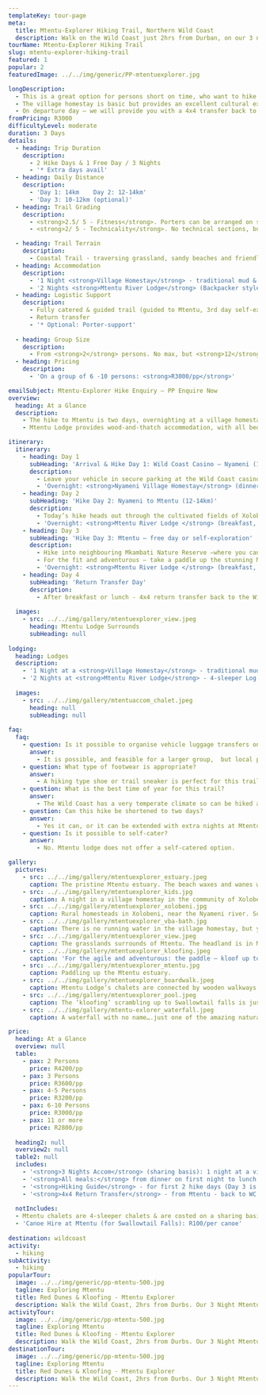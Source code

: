 ```yaml
---
templateKey: tour-page
meta:
  title: Mtentu-Explorer Hiking Trail, Northern Wild Coast
  description: Walk on the Wild Coast just 2hrs from Durban, on our 3 night Mtentu-Explorer – overnighting in a homestay and then 2 nights at an eco-lodge on the pristine Mtentu estuary. Ideal family getaway.
tourName: Mtentu-Explorer Hiking Trail
slug: mtentu-explorer-hiking-trail
featured: 1
popular: 2
featuredImage: ../../img/generic/PP-mtentuexplorer.jpg

longDescription:
  - This is a great option for persons short on time, who want to hike the Wild Coast, but within easy accessibility of Durban. The hike to Mtentu is 2 days, overnighting at a village homestay the first night, and then hiking through to Mtentu Lodge for another two nights. The hike goes through the Pondoland Centre of Endemism (a specialist plant guide can be organised for botanical enthusiasts), with the Mzamba fossils and the red dunes being other natural highlights. These dunes, and the Xolobeni community in which you overnight, are at the heart of the proposed mining battle.
  - The village homestay is basic but provides an excellent cultural experience. Mtentu Lodge provides wood and thatch accommodation. All bedding and meals are provided. On your free exploration day, you can hike into neighbouring Mkambathi Reserve or take a canoe up the beautiful Mtentu estuary and do the epic Swallowtail Falls kloofing hike.
  - On departure day – we will provide you with a 4x4 transfer back to your vehicle left at the Wild Coast Casino.
fromPricing: R3000
difficultyLevel: moderate
duration: 3 Days
details:
  - heading: Trip Duration
    description:
      - 2 Hike Days & 1 Free Day / 3 Nights 
      - '* Extra days avail'
  - heading: Daily Distance
    description:
      - 'Day 1: 14km    Day 2: 12-14km'
      - 'Day 3: 10-12km (optional)'    
  - heading: Trail Grading
    description:
      - <strong>2.5/ 5 - Fitness</strong>. Porters can be arranged on special request
      - <strong>2/ 5 - Technicality</strong>. No technical sections, but may be a river crossing

  - heading: Trail Terrain
    description:
      - Coastal Trail - traversing grassland, sandy beaches and friendly Pondo villages.
  - heading: Accommodation
    description:
      - '1 Night <strong>Village Homestay</strong> - traditional mud & thatch rondavels, mattress on floor with bedding & bucket bath'
      - '2 Nights <strong>Mtentu River Lodge</strong> (Backpacker style)'
  - heading: Logistic Support
    description:
      - Fully catered & guided trail (guided to Mtentu, 3rd day self-exploration)
      - Return transfer
      - '* Optional: Porter-support'
     
  - heading: Group Size
    description:
      - From <strong>2</strong> persons. No max, but <strong>12</strong> pax / per guide.
  - heading: Pricing
    description:
      - 'On a group of 6 -10 persons: <strong>R3000/pp</strong>'

emailSubject: Mtentu-Explorer Hike Enquiry – PP Enquire Now
overview:
  heading: At a Glance
  description:
    - The hike to Mtentu is two days, overnighting at a village homestay the first night, and then hiking through to Mtentu Lodge for another two nights. The village homestay is basic but provides an excellent and authentic cultural experience.
    - Mtentu Lodge provides wood-and-thatch accommodation, with all bedding and meals provided. On your free exploration day, you can hike into neighbouring Mkambathi  Reserve where you can go swimming up to waterfalls and see roaming game.  You can also take a canoe up the gorgeous Mtentu estuary, do the epic Swallow Falls kloofing hike, or just enjoy this stunning private beach.

itinerary:
  itinerary:
    - heading: Day 1
      subHeading: 'Arrival & Hike Day 1: Wild Coast Casino – Nyameni (14km)'
      description:
        - Leave your vehicle in secure parking at the Wild Coast casino and meet your guide. Today’s hike is mostly along the beach passing remnants of a petrified forest, through to the stunning Nyameni river and then on to the Xolobeni village for a night in a local homestay.'
        - 'Overnight: <strong>Nyameni Village Homestay</strong> (dinner)'
    - heading: Day 2
      subHeading: 'Hike Day 2: Nyameni to Mtentu (12-14km)'
      description:
        - Today’s hike heads out through the cultivated fields of Xolobeni across the grasslands and over the red dunes through to Sikombe and then on to Mtentu.
        - 'Overnight: <strong>Mtentu River Lodge </strong> (breakfast, packed lunch & dinner)'
    - heading: Day 3
      subHeading: 'Hike Day 3: Mtentu – free day or self-exploration'
      description:
        - Hike into neighbouring Mkambati Nature Reserve –where you can do a 10km return hike to Mkambati & Strandloper waterfalls.
        - For the fit and adventurous – take a paddle up the stunning Mtentu estuary and do the Swallowtail Falls rock-hop (approx. 10km return), or just enjoy a general relaxation day - swimming, snorkelling, beach chill.
        - 'Overnight: <strong>Mtentu River Lodge </strong> (breakfast, packed lunch & dinner)'
    - heading: Day 4
      subHeading: 'Return Transfer Day'
      description:
        - After breakfast or lunch - 4x4 return transfer back to the Wild Coast casino (approx. 2hr transfer).
        
  images:
    - src: ../../img/gallery/mtentuexplorer_view.jpeg
      heading: Mtentu Lodge Surrounds
      subHeading: null
    
lodging:
  heading: Lodges
  description:
    - '1 Night at a <strong>Village Homestay</strong> - traditional mud & thatch rondavels, mattress on floor with bedding & bucket bath.' 
    - '2 Nights at <strong>Mtentu River Lodge</strong> - 4-sleeper Log Cabins (twin front room, bunk bed back room), communal ablutions (hot water showers), central dining area and bar.'
  
  images:
    - src: ../../img/gallery/mtentuaccom_chalet.jpeg
      heading: null
      subHeading: null
    
faq:
  faq:
    - question: Is it possible to organise vehicle luggage transfers on this hike?
      answer:
        - It is possible, and feasible for a larger group,  but local porters are a better option for smaller groups.
    - question: What type of footwear is appropriate?
      answer:
        - A hiking type shoe or trail sneaker is perfect for this trail.
    - question: What is the best time of year for this trail?
      answer:
        - The Wild Coast has a very temperate climate so can be hiked all year round. Winter months offer a wonderful and stable climate for hiking and the annual sardine run brings with it game fish, schools of dolphins and pelagic birds. Please try avoid the school holiday periods as the lodge is very popular over these times.
    - question: Can this hike be shortened to two days?
      answer:
        - Yes it can, or it can be extended with extra nights at Mtentu. Or consider our longer Pondo-Voyager trail.
    - question: Is it possible to self-cater? 
      answer:
        - No. Mtentu lodge does not offer a self-catered option.

gallery:
  pictures:
    - src: ../../img/gallery/mtentuexplorer_estuary.jpeg
      caption: The pristine Mtentu estuary. The beach waxes and wanes with the coming and going of the tide.
    - src: ../../img/gallery/mtentuexplorer_kids.jpg
      caption: A night in a village homestay in the community of Xolobeni – first night of the Mtentu-Explorer hiking trail.
    - src: ../../img/gallery/mtentuexplorer_xolobeni.jpg
      caption: Rural homesteads in Xolobeni, near the Nyameni river. Social distancing naturally in place.
    - src: ../../img/gallery/mtentuexplorer_vba-bath.jpg
      caption: There is no running water in the village homestay, but your hostess will go to great effort of collecting and heating up water over a fire to provide you with a warm bucket bath. It’s amazing how squeaky clean you feel after such a ‘bath’.
    - src: ../../img/gallery/mtentuexplorer_view.jpeg
      caption: The grasslands surrounds of Mtentu. The headland is in Mkambathi Nature Reserve, on which the Mtentu River forms the southern boundary.
    - src: ../../img/gallery/mtentuexplorer_kloofing.jpeg
      caption: 'For the agile and adventurous: the paddle – kloof up to Swallowtail Falls on the Mtentu estuary, comes highly recommended!' 
    - src: ../../img/gallery/mtentuexplorer_mtentu.jpg
      caption: Paddling up the Mtentu estuary.
    - src: ../../img/gallery/mtentuexplorer_boardwalk.jpeg
      caption: Mtentu Lodge’s chalets are connected by wooden walkways.  
    - src: ../../img/gallery/mtentuexplorer_pool.jpeg
      caption: The ‘kloofing’ scrambling up to Swallowtail falls is just under 2kms one way, but takes a good few hours there and back, with so many pools that just can’t go unswum.
    - src: ../../img/gallery/mtentu-exlorer_waterfall.jpeg
      caption: A waterfall with no name….just one of the amazing natural splendours viewed from a canoe, as one paddles up the Mtentu estuary.   

price:
  heading: At a Glance
  overview: null
  table:
    - pax: 2 Persons
      price: R4200/pp
    - pax: 3 Persons
      price: R3600/pp
    - pax: 4-5 Persons
      price: R3200/pp
    - pax: 6-10 Persons
      price: R3000/pp
    - pax: 11 or more
      price: R2800/pp
    
  heading2: null
  overview2: null
  table2: null
  includes:
    - '<strong>3 Nights Accom</strong> (sharing basis): 1 night at a village Homestay & 2 nights Mtentu Lodge'
    - '<strong>All meals:</strong> from dinner on first night to lunch on  final day (3 Breakfasts, 3 Lunches, and 3 Dinners)'
    - '<strong>Hiking Guide</strong> - for first 2 hike days (Day 3 is a self-exploration day)'
    - '<strong>4x4 Return Transfer</strong> - from Mtentu - back to WC Casino'
    
  notIncludes: 
  - Mtentu chalets are 4-sleeper chalets & are costed on a sharing basis for your group. If couples wish to have EXCLUSIVITY of a chalet, they’ll need to pay a R300/pp exclusivity supplement, based on 2 persons only.
  - 'Canoe Hire at Mtentu (for Swallowtail Falls): R100/per canoe'
  
destination: wildcoast
activity:
  - hiking
subActivity:
  - hiking
popularTour:
  image: ../../img/generic/pp-mtentu-500.jpg
  tagline: Exploring Mtentu
  title: Red Dunes & Kloofing - Mtentu Explorer
  description: Walk the Wild Coast, 2hrs from Durbs. Our 3 Night Mtentu-Explorer takes you to private beaches, forgotten falls and pristine estuaries. Overnighting in a homestay the first night and a joint-venture eco-camp the next two– your stay bolsters the local economy, much needed in the fight against mining.
activityTour:
  image: ../../img/generic/pp-mtentu-500.jpg
  tagline: Exploring Mtentu
  title: Red Dunes & Kloofing - Mtentu Explorer
  description: Walk the Wild Coast, 2hrs from Durbs. Our 3 Night Mtentu-Explorer takes you to private beaches, forgotten falls and pristine estuaries. Overnighting in a homestay the first night and a joint-venture eco-camp the next two– your stay bolsters the local economy, much needed in the fight against mining.
destinationTour:
  image: ../../img/generic/pp-mtentu-500.jpg
  tagline: Exploring Mtentu
  title: Red Dunes & Kloofing - Mtentu Explorer
  description: Walk the Wild Coast, 2hrs from Durbs. Our 3 Night Mtentu-Explorer takes you to private beaches, forgotten falls and pristine estuaries. Overnighting in a homestay the first night and a joint-venture eco-camp the next two– your stay bolsters the local economy, much needed in the fight against mining.
---
```


